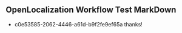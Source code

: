## OpenLocalization Workflow Test MarkDown
* c0e53585-2062-4446-a61d-b9f2fe9ef65a thanks!

<!--HONumber=Sep16_HO1-->


